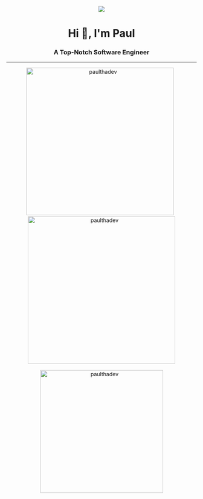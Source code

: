 
<div align="center">
 
  ![](https://komarev.com/ghpvc/?username=paulthadev&style=flat-square)

<!-- Introduction  -->
   <h1> Hi 👋,  I'm Paul</h1>
   <h3> A Top-Notch Software Engineer</h3>

   <!-- GIthub trophy -->
<!--  <p align="center"> <a href="https://github.com/ryo-ma/github-profile-trophy"><img src="https://github-profile-trophy.vercel.app/?username=paulthadev&theme=onedark" alt="" /></a> </p>
 -->


 <hr />
 <!--Github Stats-->
  
  <div align="center">
    <img
      width="390"
      src="https://github-readme-streak-stats.herokuapp.com/?user=paulthadev&theme=dark"
      alt="paulthadev"/> 
   &nbsp;
    <img
      width="390"
      src="https://github-readme-stats.vercel.app/api?username=paulthadev&show_icons=true&theme=react"
      alt="paulthadev"/>
    <br />
    <br />
    <img
      width="325"
      align="center"
      src="https://github-readme-stats.vercel.app/api/top-langs/?username=paulthadev&langs_count=8&hide_progress=true&theme=react&border_radius=10&size_weight=0.5&count_weight=0.5&exclude_repo=github-readme-stats"
      alt="paulthadev" />
  </div>
  <br />
  
</div>
